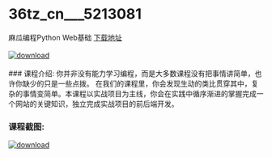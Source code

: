 # 36tz_cn___5213081
麻瓜编程Python Web基础
[下载地址](http://www.36tz.cn/article/5213081 "下载地址")
<br/></br>[![download](http://36tz.cn/muke_img/2020_05_2-83-300x169.png "下载地址")](http://www.36tz.cn/article/5213081 "下载地址")
<br/></br>### 课程介绍:
你并非没有能力学习编程，而是大多数课程没有把事情讲简单，也许你缺少的只是一些点拨。 在我们的课程里，你会发现生动的类比贯穿其中，复杂的事情变简单。本课程以实战项目为主线，你会在实践中循序渐进的掌握完成一个网站的关键知识，独立完成实战项目的前后端开发。

### 课程截图:
[![download](http://36tz.cn/muke_img/2020_05_1-90.png "下载地址")](http://www.36tz.cn/article/5213081 "下载地址")
